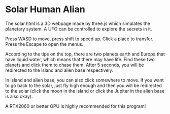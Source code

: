 # Solar Human Alian

The solar.html is a 3D webpage made by three.js which simulates the planetary system. A UFO can be controlled to explore the secrets in it.

Press WASD to move, press shift to speed up. Click a place to transfer. Press the Escape to open the menus.

According to the tips on the top, there are two planets earth and Europa that have liquid water, which means that there may have life. Find these two planets and click them to chase them. After 5 seconds, you will be redirected to the island and alien base respectively.

In island and alien base, you can also click somewhere to move. If you want to go back to the solar, just fly high enough and then you will be redirected to the solar (click the moon in the island or click the Jupiter in the alien base is also okay).

A RTX2060 or better GPU is highly recommended for this program!


